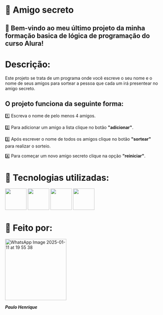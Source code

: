 # :busts_in_silhouette:  Amigo secreto

## :wave: Bem-vindo ao meu último projeto da minha formação basica de lógica de programação do curso Alura!

# Descrição:
Este projeto se trata de um programa onde você escreve o seu nome e o nome de seus amigos para sortear a pessoa que cada um irá presentear no amigo secreto.

## O projeto funciona da seguinte forma:

:one: Escreva o nome de pelo menos 4 amigos.

:two: Para adicionar um amigo a lista clique no botão **"adicionar"**.

:three: Após escrever o nome de todos os amigos clique no botão **"sortear"** para realizar o sorteio.

:four: Para começar um novo amigo secreto clique na opção **"reiniciar"**.

# :notebook_with_decorative_cover: Tecnologias utilizadas:

<img src="https://cdn.jsdelivr.net/gh/devicons/devicon@latest/icons/vscode/vscode-original.svg" width= '70' height= '70'/>  <img src="https://cdn.jsdelivr.net/gh/devicons/devicon@latest/icons/javascript/javascript-original.svg" width= '70' height= '70'/> <img src="https://cdn.jsdelivr.net/gh/devicons/devicon@latest/icons/html5/html5-original.svg" width= '70' height= '70'/> <img src="https://cdn.jsdelivr.net/gh/devicons/devicon@latest/icons/css3/css3-original.svg" width= '70' height= '70'/>


# :bust_in_silhouette: Feito por:

<img src="https://github.com/user-attachments/assets/e4f832e7-a65d-4397-9656-5f08ee22966e" alt="WhatsApp Image 2025-01-11 at 19 55 38" width= '200' height= '200'>

**_Paulo Henrique_**


